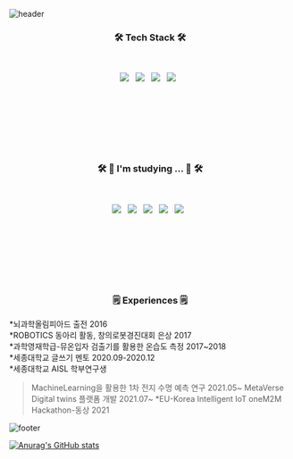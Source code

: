 ![header](https://capsule-render.vercel.app/api?type=waving&color=gradient&height=300&section=header&text=Hyeonsu%20Oh&fontSize=90)



<h3 align="center"><b>🛠 Tech Stack 🛠</b></h3>



</br>
<p align="center">
<img src="https://img.shields.io/badge/HTML5-E34F26?style=flat-square&logo=HTML5&logoColor=white"/></a> &nbsp
<img src="https://img.shields.io/badge/CSS3-1572B6?style=flat-square&logo=CSS3&logoColor=white"/></a> &nbsp
<img src="https://img.shields.io/badge/Python-47A248?style=flat-square&logo=Python&logoColor=white"/></a> &nbsp 
<img src="https://img.shields.io/badge/C-00599C?style=flat-square&logo=C%2B%2B&logoColor=white"/></a> &nbsp </br></br></br></br></br></br></br></br>


<h3 align="center"><b>🛠 📕 I'm studying ... 📕 🛠</b></h3>

</br>
<p align="center">
<img src="https://img.shields.io/badge/JavaScript-F7DF1E?style=flat-square&logo=JavaScript&logoColor=white"/></a> &nbsp
<img src="https://img.shields.io/badge/Node.js-339933?style=flat-square&logo=Node.js&logoColor=white"/></a> &nbsp
<img src="https://img.shields.io/badge/Java-4479A1?style=flat-square&logo=Java&logoColor=white"/></a> &nbsp 
<img src="https://img.shields.io/badge/Kotlin-E34F26?style=flat-square&logo=Kotlin&logoColor=white"/></a> &nbsp
<img src="https://img.shields.io/badge/ML-339933?style=flat-square&logo=ML&logoColor=white"/></a> &nbsp </br></br></br></br></br></br></br></br>


<h3 align="center"><b>🗒 Experiences 🗒 </b></h3>

*뇌과학올림피아드 출전 2016</br>
*ROBOTICS 동아리 활동, 창의로봇경진대회 은상 2017</br>
*과학영재학급-뮤온입자 검출기를 활용한 온습도 측정 2017~2018 </br>
*세종대학교 글쓰기 멘토 2020.09-2020.12 </br>
*세종대학교 AISL 학부연구생
>MachineLearning을 활용한 1차 전지 수명 예측 연구 2021.05~
>MetaVerse Digital twins 플랫폼 개발 2021.07~
*EU-Korea Intelligent IoT oneM2M Hackathon-동상 2021



![footer](https://capsule-render.vercel.app/api?section=footer)




[![Anurag's GitHub stats](https://github-readme-stats.vercel.app/api?username=ssapsu)](https://github.com/anuraghazra/github-readme-stats)
